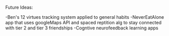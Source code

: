 Future Ideas:

-Ben's 12 virtues tracking system applied to general habits
-NeverEatAlone app that uses googleMaps API and spaced reptition alg to stay connected with tier 2 and tier 3 friendships
-Cogntive neurofeedback learning apps

